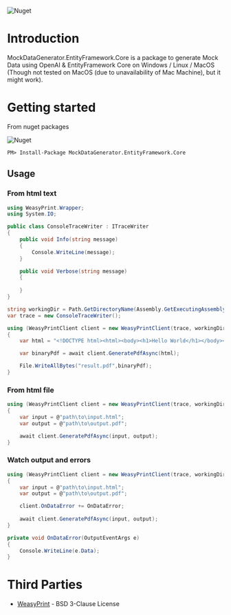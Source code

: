 
![Nuget](https://img.shields.io/nuget/v/MockDataGenerator.EntityFramework.Core)

# Introduction
MockDataGenerator.EntityFramework.Core is a package to generate Mock Data using OpenAI & EntityFramework Core on Windows / Linux / MacOS (Though not tested on MacOS (due to unavailability of Mac Machine), but it might work).

# Getting started

From nuget packages

![Nuget](https://img.shields.io/nuget/v/MockDataGenerator.EntityFramework.Core)

`PM> Install-Package MockDataGenerator.EntityFramework.Core`

## Usage

### From html text 

```C#
using WeasyPrint.Wrapper;
using System.IO;

public class ConsoleTraceWriter : ITraceWriter
{
    public void Info(string message)
    {
        Console.WriteLine(message);
    }

    public void Verbose(string message)
    {
        
    }
}

string workingDir = Path.GetDirectoryName(Assembly.GetExecutingAssembly().Location)!;
var trace = new ConsoleTraceWriter();

using (WeasyPrintClient client = new WeasyPrintClient(trace, workingDir))
{
    var html = "<!DOCTYPE html><html><body><h1>Hello World</h1></body></html>";

    var binaryPdf = await client.GeneratePdfAsync(html);

    File.WriteAllBytes("result.pdf",binaryPdf);
}
```

### From html file
```C#
using (WeasyPrintClient client = new WeasyPrintClient(trace, workingDir))
{
    var input = @"path\to\input.html";
    var output = @"path\to\output.pdf";

    await client.GeneratePdfAsync(input, output);
}
```

### Watch output and errors
```C#
using (WeasyPrintClient client = new WeasyPrintClient(trace, workingDir))
{
    var input = @"path\to\input.html";
    var output = @"path\to\output.pdf";

    client.OnDataError += OnDataError;
    
    await client.GeneratePdfAsync(input, output);
}

private void OnDataError(OutputEventArgs e)
{
    Console.WriteLine(e.Data);
}
```

# Third Parties
* [WeasyPrint](https://weasyprint.org/) - BSD 3-Clause License
